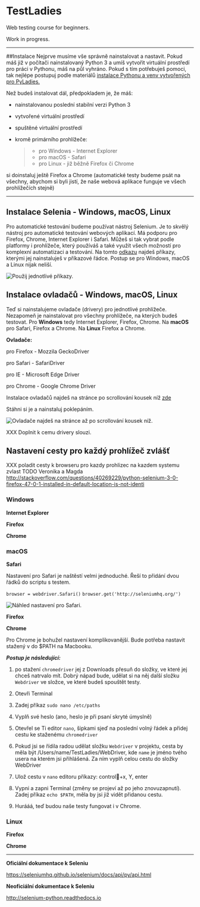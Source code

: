 # TestLadies
Web testing course for beginners.

Work in progress.

***

##Instalace
Nejprve musíme vše správně nainstalovat a nastavit. Pokud máš již v počítači nainstalovaný Python 3 a umíš vytvořit virtuální prostředí pro práci v Pythonu, máš na půl vyhráno. Pokud s tím potřebuješ pomoci, tak nejlépe postupuj podle materiálů [instalace Pythonu a venv vytvořených pro PyLadies.](http://pyladies.cz/v1/s001-install/instalace.html)

Než budeš instalovat dál, předpokladem je, že máš:

 - nainstalovanou poslední stabilní verzi Python 3
 - vytvořené virtuální prostředí
 - spuštěné virtuální prostředí
 - kromě primárního prohlížeče:

	>  - pro Windows - Internet Explorer 
	>  - pro macOS - Safari
	>  - pro Linux - již běžně Firefox či Chrome

si doinstaluj ještě Firefox a Chrome (automatické testy budeme psát na všechny, abychom si byli jistí, že naše webová aplikace funguje ve všech prohlížečích stejně)

***

## Instalace Selenia - Windows, macOS, Linux

Pro automatické testování budeme používat nástroj Selenium. Je to skvělý nástroj pro automatické testování webových aplikací. Má podporu pro Firefox, Chrome, Internet Explorer i Safari. Můžeš si tak vybrat podle platformy i prohlížeče, který používáš a také využít všech možností pro komplexní automatizaci a testování. Na tomto [odkazu](https://pypi.python.org/pypi/selenium) najdeš příkazy, kterými jej nainstaluješ v příkazové řádce. Postup se pro Windows, macOS a Linux nijak neliší.

![Použij jednotlivé příkazy.](https://github.com/PyLadiesCZ/TestLadies/blob/master/img/all_os_selenium_install.png)

## Instalace ovladačů - Windows, macOS, Linux
Teď si nainstalujeme ovladače (drivery) pro jednotlivé prohlížeče. 
Nezapomeň je nainstalovat pro všechny prohlížeče, na kterých budeš testovat. Pro **Windows** tedy Internet Explorer, Firefox, Chrome. Na **macOS** pro Safari, Firefox a Chrome. Na **Linux** Firefox a Chrome.

**Ovladače:**

 pro Firefox - Mozzila GeckoDriver

 pro Safari - SafariDriver

 pro IE - Microsoft Edge Driver

 pro Chrome -  Google Chrome Driver

Instalace ovladačů najdeš na stránce po scrollování kousek níž [zde](http://docs.seleniumhq.org/download/)

Stáhni si je a nainstaluj poklepáním.

![Ovladače najdeš na stránce až po scrollování kousek níž.](https://github.com/PyLadiesCZ/TestLadies/blob/master/img/all_os_drivers_install.png)

 
XXX Doplnit k cemu drivery slouzi.

## Nastavení cesty pro každý prohlížeč zvlášť

XXX poladit cesty k browseru pro kazdy prohlizec na kazdem systemu zvlast TODO Veronika a Magda
http://stackoverflow.com/questions/40269229/python-selenium-3-0-firefox-47-0-1-installed-in-default-location-is-not-identi

### Windows

**Internet Explorer**

**Firefox**

**Chrome**

### macOS

**Safari**

Nastavení pro Safari je naštěstí velmi jednoduché. Řeší to přidání dvou řádků do scriptu s testem. 

`browser = webdriver.Safari()`
`browser.get('http://seleniumhq.org/')`

![Náhled nastavení pro Safari.](https://github.com/PyLadiesCZ/TestLadies/blob/master/img/macos_safari_path.png)

**Firefox**

**Chrome**

Pro Chrome je bohužel nastavení komplikovanější. Bude potřeba nastavit stažený v do $PATH na Macbooku.

***Postup je následující:***

1. po stažení `chromedriver` jej z Downloads přesuň do složky, ve které jej chceš natrvalo mít. 
Dobrý nápad bude, udělat si na něj další složku `Webdriver` ve složce, ve které budeš spouštět testy.

2. Otevři Terminal

3. Zadej příkaz `sudo nano /etc/paths`

4. Vyplň své heslo (ano, heslo je při psaní skryté úmyslně)

5. Otevřel se Ti editor `nano`, šipkami sjeď na poslední volný řádek a přidej cestu ke staženému `chromedriver`

6. Pokud jsi se řídila radou udělat složku `Webdriver` v projektu, cesta by měla být /Users/name/TestLadies/WebDriver,
 kde `name` je jméno tvého usera na kterém jsi přihlášená. Za ním vyplň celou cestu do složky WebDriver

7. Ulož cestu v `nano` editoru příkazy: control+x, Y, enter

8. Vypni a zapni Terminal (změny se projeví až po jeho znovuzapnutí). Zadej příkaz `echo $PATH`, měla by jsi již vidět přidanou cestu.

9. Hurááá, teď budou naše testy fungovat i v Chrome.



### Linux

**Firefox**

**Chrome**

***

**Oficiální dokumentace k Seleniu**

https://seleniumhq.github.io/selenium/docs/api/py/api.html

**Neoficiální dokumentace k Seleniu**

http://selenium-python.readthedocs.io
